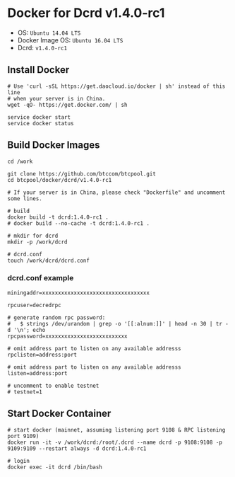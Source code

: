 Docker for Dcrd v1.4.0-rc1
============================

* OS: `Ubuntu 14.04 LTS`
* Docker Image OS: `Ubuntu 16.04 LTS`
* Dcrd: `v1.4.0-rc1`

## Install Docker

```
# Use 'curl -sSL https://get.daocloud.io/docker | sh' instead of this line
# when your server is in China.
wget -qO- https://get.docker.com/ | sh

service docker start
service docker status
```

## Build Docker Images

```
cd /work

git clone https://github.com/btccom/btcpool.git
cd btcpool/docker/dcrd/v1.4.0-rc1

# If your server is in China, please check "Dockerfile" and uncomment some lines.

# build
docker build -t dcrd:1.4.0-rc1 .
# docker build --no-cache -t dcrd:1.4.0-rc1 .

# mkdir for dcrd
mkdir -p /work/dcrd

# dcrd.conf
touch /work/dcrd/dcrd.conf
```

### dcrd.conf example

```
miningaddr=xxxxxxxxxxxxxxxxxxxxxxxxxxxxxxxxxx

rpcuser=decredrpc

# generate random rpc password:
#   $ strings /dev/urandom | grep -o '[[:alnum:]]' | head -n 30 | tr -d '\n'; echo
rpcpassword=xxxxxxxxxxxxxxxxxxxxxxxxxx

# omit address part to listen on any available addresss
rpclisten=address:port

# omit address part to listen on any available addresss
listen=address:port

# uncomment to enable testnet
# testnet=1
```

## Start Docker Container

```
# start docker (mainnet, assuming listening port 9108 & RPC listening port 9109)
docker run -it -v /work/dcrd:/root/.dcrd --name dcrd -p 9108:9108 -p 9109:9109 --restart always -d dcrd:1.4.0-rc1

# login
docker exec -it dcrd /bin/bash
```
